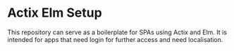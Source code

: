 # Actix Elm Setup

This repository can serve as a boilerplate for SPAs using Actix and Elm.
It is intended for apps that need login for further access and need localisation.